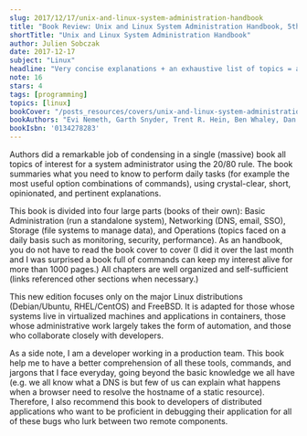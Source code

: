 ```yaml
---
slug: 2017/12/17/unix-and-linux-system-administration-handbook
title: "Book Review: Unix and Linux System Administration Handbook, 5th Edition"
shortTitle: "Unix and Linux System Administration Handbook"
author: Julien Sobczak
date: 2017-12-17
subject: "Linux"
headline: "Very concise explanations + an exhaustive list of topics = a voluminous reference book"
note: 16
stars: 4
tags: [programming]
topics: [linux]
bookCover: "/posts_resources/covers/unix-and-linux-system-administration-handbook.jpg"
bookAuthors: "Evi Nemeth, Garth Snyder, Trent R. Hein, Ben Whaley, Dan Mackin"
bookIsbn: '0134278283'
---
```



Authors did a remarkable job of condensing in a single (massive) book all topics of interest for a system administrator using the 20/80 rule. The book summaries what you need to know to perform daily tasks (for example the most useful option combinations of commands), using crystal-clear, short, opinionated, and pertinent explanations.

This book is divided into four large parts (books of their own): Basic Administration (run a standalone system), Networking (DNS, email, SSO), Storage (file systems to manage data), and Operations (topics faced on a daily basis such as monitoring, security, performance). As an handbook, you do not have to read the book cover to cover (I did it over the last month and I was surprised a book full of commands can keep my interest alive for more than 1000 pages.) All chapters are well organized and self-sufficient (links referenced other sections when necessary.)

This new edition focuses only on the major Linux distributions (Debian/Ubuntu, RHEL/CentOS) and FreeBSD. It is adapted for those whose systems live in virtualized machines and applications in containers, those whose administrative work largely takes the form of automation, and those who collaborate closely with developers.

As a side note, I am a developer working in a production team. This book help me to have a better comprehension of all these tools, commands, and jargons that I face everyday, going beyond the basic knowledge we all have (e.g. we all know what a DNS is but few of us can explain what happens when a browser need to resolve the hostname of a static resource). Therefore, I also recommend this book to developers of distributed applications who want to be proficient in debugging their application for all of these bugs who lurk between two remote components.


